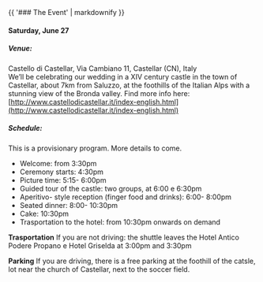 <div class="heading">
<div class="text_line left"></div>
{{ '### The Event' | markdownify }}
<div class="text_line right"></div>
</div>

#### Saturday, June 27

##### Venue:
  Castello di Castellar, Via Cambiano 11, Castellar (CN), Italy  
  We’ll be celebrating our wedding in a XIV century castle in the town of Castellar, about 7km from Saluzzo, at the foothills of the Italian Alps with a stunning view of the Bronda valley. Find more info here: [http://www.castellodicastellar.it/index-english.html](http://www.castellodicastellar.it/index-english.html)

##### Schedule:
This is a provisionary program. More details to come.

 * Welcome: from 3:30pm
 * Ceremony starts: 4:30pm
 * Picture time: 5:15- 6:00pm
 * Guided tour of the castle: two groups, at 6:00 e 6:30pm
 * Aperitivo- style reception (finger food and drinks): 6:00- 8:00pm
 * Seated dinner: 8:00- 10:30pm
 * Cake: 10:30pm
 * Trasportation to the hotel: from 10:30pm onwards on demand
 
**Trasportation**
If you are not driving: the shuttle leaves the Hotel Antico Podere Propano e Hotel Griselda at 3:00pm and 3:30pm

**Parking**
If you are driving, there is a free parking at the foothill of the catsle, lot near the church of Castellar, next to the soccer field.
